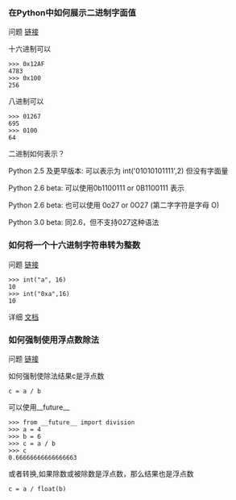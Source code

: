 
### 在Python中如何展示二进制字面值

问题 [链接](http://stackoverflow.com/questions/1476/how-do-you-express-binary-literals-in-python)

十六进制可以

    >>> 0x12AF
    4783
    >>> 0x100
    256

八进制可以

    >>> 01267
    695
    >>> 0100
    64

二进制如何表示？

Python 2.5 及更早版本: 可以表示为 int('01010101111',2)  但没有字面量

Python 2.6 beta: 可以使用0b1100111 or 0B1100111 表示

Python 2.6 beta: 也可以使用 0o27 or 0O27 (第二字字符是字母 O)

Python 3.0 beta: 同2.6，但不支持027这种语法
### 如何将一个十六进制字符串转为整数

问题 [链接](http://stackoverflow.com/questions/209513/convert-hex-string-to-int-in-python)

    >>> int("a", 16)
    10
    >>> int("0xa",16)
    10


详细 [文档](http://docs.python.org/2/library/sys.html)

### 如何强制使用浮点数除法

问题 [链接](http://stackoverflow.com/questions/1267869/how-can-i-force-division-to-be-floating-point-in-python)

如何强制使除法结果c是浮点数

    c = a / b
可以使用__future__

    >>> from __future__ import division
    >>> a = 4
    >>> b = 6
    >>> c = a / b
    >>> c
    0.66666666666666663

或者转换,如果除数或被除数是浮点数，那么结果也是浮点数

    c = a / float(b)

